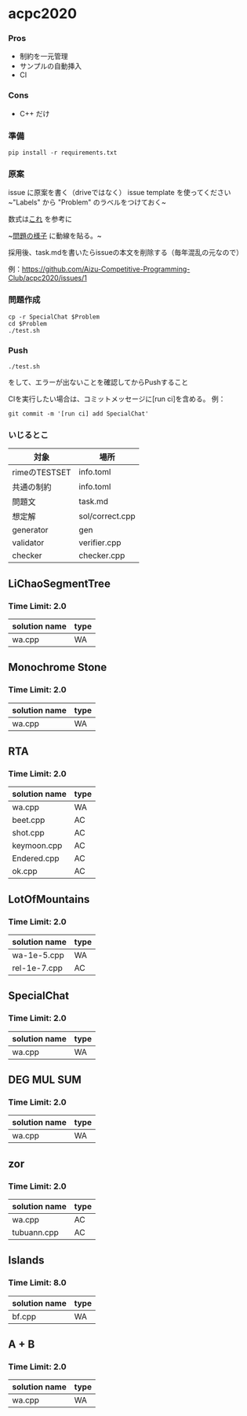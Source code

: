 # acpc2020

### Pros
- 制約を一元管理
- サンプルの自動挿入
- CI

### Cons
- C++ だけ


### 準備
```
pip install -r requirements.txt
```

### 原案
issue に原案を書く（driveではなく） issue template を使ってください　~"Labels" から "Problem" のラベルをつけておく~ 

数式は[これ](https://gist.github.com/a-rodin/fef3f543412d6e1ec5b6cf55bf197d7b#file-a-hack-for-showing-latex-formulas-in-github-markdown-md) を参考に

~[問題の様子](https://docs.google.com/spreadsheets/d/1wsrpUeR21S00EFWw1Z-HYIfQm0EckRZMM6kEBML0zBg/) に動線を貼る。~

採用後、task.mdを書いたらissueの本文を削除する（毎年混乱の元なので）

例：https://github.com/Aizu-Competitive-Programming-Club/acpc2020/issues/1


### 問題作成
```
cp -r SpecialChat $Problem
cd $Problem
./test.sh
```

### Push
```
./test.sh
```
をして、エラーが出ないことを確認してからPushすること

CIを実行したい場合は、コミットメッセージに\[run ci\]を含める。
例：
```
git commit -m '[run ci] add SpecialChat'
```

### いじるとこ
| 対象 | 場所 |
| --- | --- |
| rimeのTESTSET | info.toml |
| 共通の制約 | info.toml |
| 問題文 | task.md |
| 想定解 | sol/correct.cpp |
| generator | gen |
| validator | verifier.cpp |
| checker | checker.cpp |
<!-- start * -->
<!-- start LiChaoSegmentTree-->
## LiChaoSegmentTree
### Time Limit: 2.0
| solution name | type |
|----|----|
|wa.cpp|WA|
<!-- end LiChaoSegmentTree -->

<!-- start Monochrome Stone-->
## Monochrome Stone
### Time Limit: 2.0
| solution name | type |
|----|----|
|wa.cpp|WA|
<!-- end Monochrome Stone -->

<!-- start RTA-->
## RTA
### Time Limit: 2.0
| solution name | type |
|----|----|
|wa.cpp|WA|
|beet.cpp|AC|
|shot.cpp|AC|
|keymoon.cpp|AC|
|Endered.cpp|AC|
|ok.cpp|AC|
<!-- end RTA -->

<!-- start LotOfMountains-->
## LotOfMountains
### Time Limit: 2.0
| solution name | type |
|----|----|
|wa-1e-5.cpp|WA|
|rel-1e-7.cpp|AC|
<!-- end LotOfMountains -->

<!-- start SpecialChat-->
## SpecialChat
### Time Limit: 2.0
| solution name | type |
|----|----|
|wa.cpp|WA|
<!-- end SpecialChat -->

<!-- start DEG MUL SUM-->
## DEG MUL SUM
### Time Limit: 2.0
| solution name | type |
|----|----|
|wa.cpp|WA|
<!-- end DEG MUL SUM -->

<!-- start zor-->
## zor
### Time Limit: 2.0
| solution name | type |
|----|----|
|wa.cpp|AC|
|tubuann.cpp|AC|
<!-- end zor -->

<!-- start Islands-->
## Islands
### Time Limit: 8.0
| solution name | type |
|----|----|
|bf.cpp|WA|
<!-- end Islands -->

<!-- start A + B-->
## A + B
### Time Limit: 2.0
| solution name | type |
|----|----|
|wa.cpp|WA|
<!-- end A + B -->

<!-- end * -->
